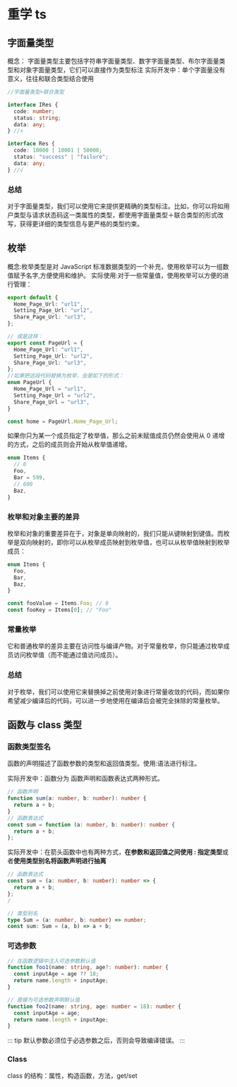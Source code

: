 # 重学 ts

## 字面量类型

概念： 字面量类型主要包括字符串字面量类型、数字字面量类型、布尔字面量类型和对象字面量类型，它们可以直接作为类型标注
实际开发中：单个字面量没有意义，往往和联合类型结合使用

```ts
//字面量类型+联合类型

interface IRes {
  code: number;
  status: string;
  data: any;
} //×

interface Res {
  code: 10000 | 10001 | 50000;
  status: "success" | "failure";
  data: any;
} //√
```

### 总结

对于字面量类型，我们可以使用它来提供更精确的类型标注。比如，你可以将如用户类型与请求状态码这一类属性的类型，都使用字面量类型＋联合类型的形式改写，获得更详细的类型信息与更严格的类型约束。

## 枚举

概念:枚举类型是对 JavaScript 标准数据类型的一个补充，使用枚举可以为一组数值赋予名字,方便使用和维护。
实际使用:对于一些常量值，使用枚举可以方便的进行管理：

```ts
export default {
  Home_Page_Url: "url1",
  Setting_Page_Url: "url2",
  Share_Page_Url: "url3",
};

// 或是这样：
export const PageUrl = {
  Home_Page_Url: "url1",
  Setting_Page_Url: "url2",
  Share_Page_Url: "url3",
};
//如果把这段代码替换为枚举，会是如下的形式：
enum PageUrl {
  Home_Page_Url = "url1",
  Setting_Page_Url = "url2",
  Share_Page_Url = "url3",
}

const home = PageUrl.Home_Page_Url;
```

如果你只为某一个成员指定了枚举值，那么之前未赋值成员仍然会使用从 0 递增的方式，之后的成员则会开始从枚举值递增。

```ts
enum Items {
  // 0
  Foo,
  Bar = 599,
  // 600
  Baz,
}
```

### 枚举和对象主要的差异

枚举和对象的重要差异在于，对象是单向映射的，我们只能从键映射到键值。而枚举是双向映射的，即你可以从枚举成员映射到枚举值，也可以从枚举值映射到枚举成员：

```ts
enum Items {
  Foo,
  Bar,
  Baz,
}

const fooValue = Items.Foo; // 0
const fooKey = Items[0]; // "Foo"
```

### 常量枚举

它和普通枚举的差异主要在访问性与编译产物。对于常量枚举，你只能通过枚举成员访问枚举值（而不能通过值访问成员）。

### 总结

对于枚举，我们可以使用它来替换掉之前使用对象进行常量收敛的代码，而如果你希望减少编译后的代码，可以进一步地使用在编译后会被完全抹除的常量枚举。

## 函数与 class 类型

### 函数类型签名

函数的声明描述了函数参数的类型和返回值类型。使用:语法进行标注。

实际开发中：函数分为 函数声明和函数表达式两种形式。

```ts
// 函数声明
function sum(a: number, b: number): number {
  return a + b;
}
// 函数表达式
const sum = function (a: number, b: number): number {
  return a + b;
};
```

实际开发中：在箭头函数中也有两种方式，**在参数和返回值之间使用 : 指定类型**或者**使用类型别名将函数声明进行抽离**

```ts
// 函数表达式
const sum = (a: number, b: number): number => {
  return a + b;
};
/

// 类型别名
type Sum = (a: number, b: number) => number;
const sum: Sum = (a, b) => a + b;
```

### 可选参数

```ts
// 在函数逻辑中注入可选参数默认值
function foo1(name: string, age?: number): number {
  const inputAge = age ?? 18;
  return name.length + inputAge;
}

// 直接为可选参数声明默认值
function foo2(name: string, age: number = 18): number {
  const inputAge = age;
  return name.length + inputAge;
}
```

::: tip
默认参数必须位于必选参数之后，否则会导致编译错误。
:::

### Class

class 的结构：属性，构造函数，方法，get/set
